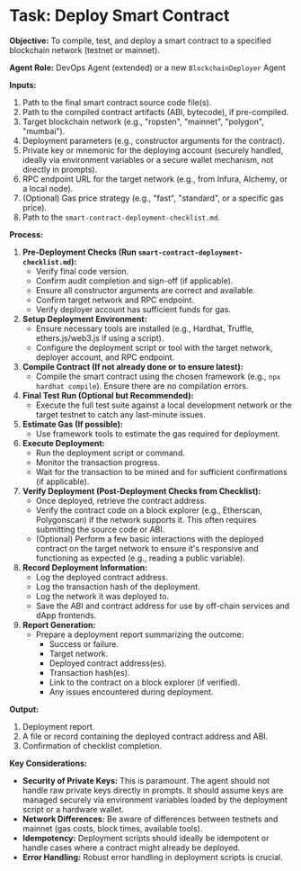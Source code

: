 # Task: Deploy Smart Contract

**Objective:** To compile, test, and deploy a smart contract to a specified blockchain network (testnet or mainnet).

**Agent Role:** DevOps Agent (extended) or a new `BlockchainDeployer` Agent

**Inputs:**
1.  Path to the final smart contract source code file(s).
2.  Path to the compiled contract artifacts (ABI, bytecode), if pre-compiled.
3.  Target blockchain network (e.g., "ropsten", "mainnet", "polygon", "mumbai").
4.  Deployment parameters (e.g., constructor arguments for the contract).
5.  Private key or mnemonic for the deploying account (securely handled, ideally via environment variables or a secure wallet mechanism, not directly in prompts).
6.  RPC endpoint URL for the target network (e.g., from Infura, Alchemy, or a local node).
7.  (Optional) Gas price strategy (e.g., "fast", "standard", or a specific gas price).
8.  Path to the `smart-contract-deployment-checklist.md`.

**Process:**
1.  **Pre-Deployment Checks (Run `smart-contract-deployment-checklist.md`):**
    *   Verify final code version.
    *   Confirm audit completion and sign-off (if applicable).
    *   Ensure all constructor arguments are correct and available.
    *   Confirm target network and RPC endpoint.
    *   Verify deployer account has sufficient funds for gas.
2.  **Setup Deployment Environment:**
    *   Ensure necessary tools are installed (e.g., Hardhat, Truffle, ethers.js/web3.js if using a script).
    *   Configure the deployment script or tool with the target network, deployer account, and RPC endpoint.
3.  **Compile Contract (If not already done or to ensure latest):**
    *   Compile the smart contract using the chosen framework (e.g., `npx hardhat compile`). Ensure there are no compilation errors.
4.  **Final Test Run (Optional but Recommended):**
    *   Execute the full test suite against a local development network or the target testnet to catch any last-minute issues.
5.  **Estimate Gas (If possible):**
    *   Use framework tools to estimate the gas required for deployment.
6.  **Execute Deployment:**
    *   Run the deployment script or command.
    *   Monitor the transaction progress.
    *   Wait for the transaction to be mined and for sufficient confirmations (if applicable).
7.  **Verify Deployment (Post-Deployment Checks from Checklist):**
    *   Once deployed, retrieve the contract address.
    *   Verify the contract code on a block explorer (e.g., Etherscan, Polygonscan) if the network supports it. This often requires submitting the source code or ABI.
    *   (Optional) Perform a few basic interactions with the deployed contract on the target network to ensure it's responsive and functioning as expected (e.g., reading a public variable).
8.  **Record Deployment Information:**
    *   Log the deployed contract address.
    *   Log the transaction hash of the deployment.
    *   Log the network it was deployed to.
    *   Save the ABI and contract address for use by off-chain services and dApp frontends.
9.  **Report Generation:**
    *   Prepare a deployment report summarizing the outcome:
        *   Success or failure.
        *   Target network.
        *   Deployed contract address(es).
        *   Transaction hash(es).
        *   Link to the contract on a block explorer (if verified).
        *   Any issues encountered during deployment.

**Output:**
1.  Deployment report.
2.  A file or record containing the deployed contract address and ABI.
3.  Confirmation of checklist completion.

**Key Considerations:**
- **Security of Private Keys:** This is paramount. The agent should not handle raw private keys directly in prompts. It should assume keys are managed securely via environment variables loaded by the deployment script or a hardware wallet.
- **Network Differences:** Be aware of differences between testnets and mainnet (gas costs, block times, available tools).
- **Idempotency:** Deployment scripts should ideally be idempotent or handle cases where a contract might already be deployed.
- **Error Handling:** Robust error handling in deployment scripts is crucial.